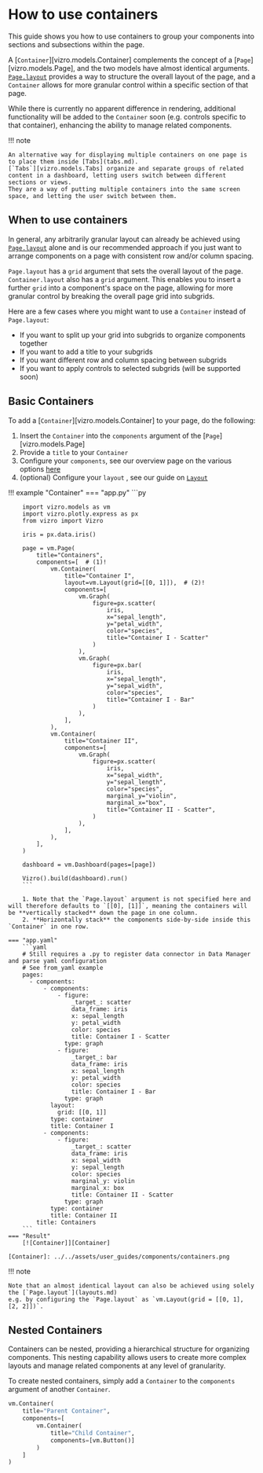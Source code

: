 # How to use containers

This guide shows you how to use containers to group your components into sections and subsections within the page.

A [`Container`][vizro.models.Container] complements the concept of a [`Page`][vizro.models.Page], and the two models have almost identical arguments.
 [`Page.layout`](layouts.md) provides a way to structure the overall layout of the page, and a `Container` allows for more granular control within a specific section of that page.

While there is currently no apparent difference in rendering, additional functionality will be added to the `Container` soon (e.g. controls specific to that container),
enhancing the ability to manage related components.

!!! note

    An alternative way for displaying multiple containers on one page is to place them inside [Tabs](tabs.md).
    [`Tabs`][vizro.models.Tabs] organize and separate groups of related content in a dashboard, letting users switch between different sections or views.
    They are a way of putting multiple containers into the same screen space, and letting the user switch between them.


## When to use containers
In general, any arbitrarily granular layout can already be achieved using [`Page.layout`](layouts.md) alone and is our
recommended approach if you just want to arrange components on a page with consistent row and/or column spacing.

`Page.layout` has a `grid` argument that sets the overall layout of the page.
`Container.layout` also has a `grid` argument. This enables you to insert a further `grid` into a component's space on the page,
allowing for more granular control by breaking the overall page grid into subgrids.

Here are a few cases where you might want to use a `Container` instead of `Page.layout`:

- If you want to split up your grid into subgrids to organize components together
- If you want to add a title to your subgrids
- If you want different row and column spacing between subgrids
- If you want to apply controls to selected subgrids (will be supported soon)


## Basic Containers
To add a [`Container`][vizro.models.Container] to your page, do the following:

1. Insert the `Container` into the `components` argument of the [`Page`][vizro.models.Page]
2. Provide a `title` to your `Container`
3. Configure your `components`, see our overview page on the various options [here](components.md)
4. (optional) Configure your `layout` , see our guide on [`Layout`](layouts.md)

!!! example "Container"
    === "app.py"
        ```py

        import vizro.models as vm
        import vizro.plotly.express as px
        from vizro import Vizro

        iris = px.data.iris()

        page = vm.Page(
            title="Containers",
            components=[  # (1)!
                vm.Container(
                    title="Container I",
                    layout=vm.Layout(grid=[[0, 1]]),  # (2)!
                    components=[
                        vm.Graph(
                            figure=px.scatter(
                                iris,
                                x="sepal_length",
                                y="petal_width",
                                color="species",
                                title="Container I - Scatter"
                            )
                        ),
                        vm.Graph(
                            figure=px.bar(
                                iris,
                                x="sepal_length",
                                y="sepal_width",
                                color="species",
                                title="Container I - Bar"
                            )
                        ),
                    ],
                ),
                vm.Container(
                    title="Container II",
                    components=[
                        vm.Graph(
                            figure=px.scatter(
                                iris,
                                x="sepal_width",
                                y="sepal_length",
                                color="species",
                                marginal_y="violin",
                                marginal_x="box",
                                title="Container II - Scatter",
                            )
                        ),
                    ],
                ),
            ],
        )

        dashboard = vm.Dashboard(pages=[page])

        Vizro().build(dashboard).run()
        ```

        1. Note that the `Page.layout` argument is not specified here and will therefore defaults to `[[0], [1]]`, meaning the containers will be **vertically stacked** down the page in one column.
        2. **Horizontally stack** the components side-by-side inside this `Container` in one row.

    === "app.yaml"
        ```yaml
        # Still requires a .py to register data connector in Data Manager and parse yaml configuration
        # See from_yaml example
        pages:
          - components:
              - components:
                  - figure:
                      _target_: scatter
                      data_frame: iris
                      x: sepal_length
                      y: petal_width
                      color: species
                      title: Container I - Scatter
                    type: graph
                  - figure:
                      _target_: bar
                      data_frame: iris
                      x: sepal_length
                      y: petal_width
                      color: species
                      title: Container I - Bar
                    type: graph
                layout:
                  grid: [[0, 1]]
                type: container
                title: Container I
              - components:
                  - figure:
                      _target_: scatter
                      data_frame: iris
                      x: sepal_width
                      y: sepal_length
                      color: species
                      marginal_y: violin
                      marginal_x: box
                      title: Container II - Scatter
                    type: graph
                type: container
                title: Container II
            title: Containers
        ```
    === "Result"
        [![Container]][Container]

    [Container]: ../../assets/user_guides/components/containers.png

!!! note

    Note that an almost identical layout can also be achieved using solely the [`Page.layout`](layouts.md)
    e.g. by configuring the `Page.layout` as `vm.Layout(grid = [[0, 1], [2, 2]])`.

## Nested Containers
Containers can be nested, providing a hierarchical structure for organizing components.
This nesting capability allows users to create more complex layouts and manage related components at any level of granularity.

To create nested containers, simply add a `Container` to the `components` argument of another `Container`.

```python title="Example"
vm.Container(
    title="Parent Container",
    components=[
        vm.Container(
            title="Child Container",
            components=[vm.Button()]
        )
    ]
)
```
